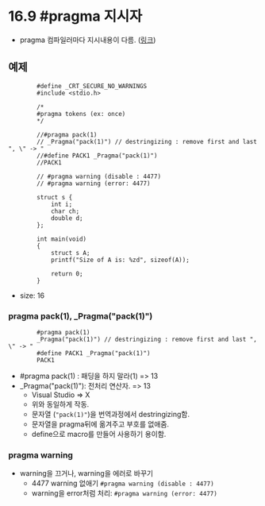 # 16.9 #pragma 지시자

* pragma 컴파일러마다 지시내용이 다름. ([링크](https://docs.microsoft.com/ko-kr/cpp/preprocessor/pragma-directives-and-the-pragma-keyword?view=vs-2019))

## 예제
            #define _CRT_SECURE_NO_WARNINGS
            #include <stdio.h>

            /*
            #pragma tokens (ex: once)
            */

            //#pragma pack(1)
            // _Pragma("pack(1)") // destringizing : remove first and last ", \" -> "
            //#define PACK1 _Pragma("pack(1)")
            //PACK1

            // #pragma warning (disable : 4477)
            // #pragma warning (error: 4477)

            struct s {
                int i;
                char ch;
                double d;
            };

            int main(void)
            {
                struct s A;
                printf("Size of A is: %zd", sizeof(A));

                return 0;
            }

* size: 16

### pragma pack(1), _Pragma("pack(1)")
            #pragma pack(1)
            _Pragma("pack(1)") // destringizing : remove first and last ", \" -> "
            #define PACK1 _Pragma("pack(1)")
            PACK1

* #pragma pack(1) : 패딩을 하지 말라(1) => 13
* _Pragma("pack(1)"): 전처리 연산자. => 13
    - Visual Studio => X
    - 위와 동일하게 작동.
    - 문자열 (`"pack(1)"`)을 번역과정에서 destringizing함.
    - 문자열을 pragma뒤에 옮겨주고 부호를 없애줌.
    - define으로 macro를 만들어 사용하기 용이함.

### pragma warning
* warning을 끄거나, warning을 에러로 바꾸기
    - 4477 warning 없애기 `#pragma warning (disable : 4477)`
    - warning을 error처럼 처리: `#pragma warning (error: 4477)`

